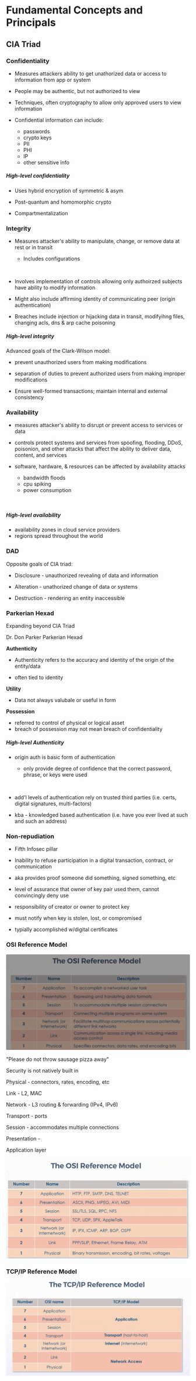 # Fundamental Concepts and Principals

## CIA Triad

### **Confidentiality**

*  Measures attackers ability to get unathorized data or access to information from app or system

*  People may be authentic, but not authorized to view 
  
*  Techniques, often cryptography to allow only approved users to view information

*  Confidential information can include:
    * passwords
    * crypto keys
    * PII
    * PHI
    * IP
    * other sensitive info

##### High-level confidentiality

* Uses hybrid encryption of symmetric & asym 

* Post-quantum and homomorphic crypto

* Compartmentalization 


### **Integrity**

* Measures attacker's ability to manipulate, change, or remove data at rest or in transit

     * Includes configurations  
<br>

* Involves implementation of controls allowing only authoirzed subjects have ability to modify information

* Might also include affirming identity of communicating peer (origin authentication)

* Breaches include injection or hijacking data in transit, modifyihng files, changing acls, dns & arp cache poisoning


##### High-level integrity

Advanced goals of the Clark-Wilson model:

* prevent unauthorized users from making modifications

* separation of duties to prevent authorized users from making improper modifications

* Ensure well-formed transactions; maintain internal and external consistency


### **Availability**

* measures attacker's ability to disrupt or prevent access to services or data 

* controls protect systems and services from spoofing, flooding, DDoS, poisonion, and other attacks that affect the ability to deliver data, content, and services

* software, hardware, & resources can be affected by availability attacks
    * bandwidth floods
    * cpu spiking
    * power consumption
<br>

##### High-level availability

* availability zones in cloud service providers
* regions spread throughout the world

### **DAD**

Opposite goals of CIA triad:

* Disclosure - unauthorized revealing of data and information

* Alteration - unathorized change of data or systems

* Destruction - rendering an entity inaccessible


### **Parkerian Hexad** 

Expanding beyond CIA Triad

Dr. Don Parker Parkerian Hexad

**Authenticity**

* Authenticity refers to the accuracy and identity of the origin of the entity/data

* often tied to identity


**Utility**

* Data not always valubale or useful in form

**Possession**

* referred to control of physical or logical asset
* breach of possession may not mean breach of confidentiality

##### High-level Authenticity

* origin auth is basic form of authentication

    * only provide degree of confidence that the correct password, phrase, or keys were used  
<br>

* add'l levels of authentication rely on trusted third parties (i.e. certs, digital signatures, multi-factors)

* kba - knowledged based authentication (i.e. have you ever lived at such and such an address)


### **Non-repudiation**

* Fifth Infosec pillar

* Inability to refuse participation in a digital transaction, contract, or communication 

* aka provides proof someone did something, signed something, etc

* level of assurance that owner of key pair used them, cannot convincingly deny use

* responsibility of creator or owner to protect key

* must notify when key is stolen, lost, or compromised

* typially accomplished w/digital certificates


### **OSI Reference Model**

![osi ref model](images/002-osi_ref_model.png)  

"Please do not throw sausage pizza away"

Security is not natively built in

Physical - connectors, rates, encoding, etc

Link - L2, MAC

Network - L3 routing & forwarding (IPv4, IPv6)

Transport - ports

Session - accommodates multiple connections

Presentation - 

Application layer 

![osi_protocols](images/002-osi_protocols.png)

### **TCP/IP Reference Model**

![tcp_ip model](images/002-tcpip_model.png)